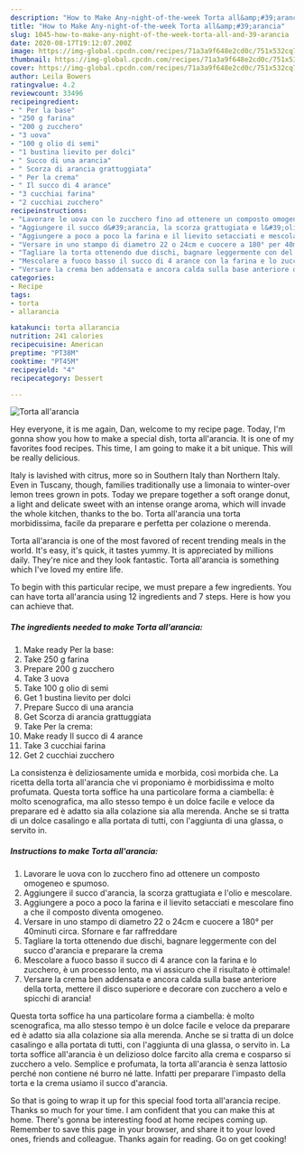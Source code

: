 ```yaml
---
description: "How to Make Any-night-of-the-week Torta all&amp;#39;arancia"
title: "How to Make Any-night-of-the-week Torta all&amp;#39;arancia"
slug: 1045-how-to-make-any-night-of-the-week-torta-all-and-39-arancia
date: 2020-08-17T19:12:07.200Z
image: https://img-global.cpcdn.com/recipes/71a3a9f648e2cd0c/751x532cq70/torta-allarancia-recipe-main-photo.jpg
thumbnail: https://img-global.cpcdn.com/recipes/71a3a9f648e2cd0c/751x532cq70/torta-allarancia-recipe-main-photo.jpg
cover: https://img-global.cpcdn.com/recipes/71a3a9f648e2cd0c/751x532cq70/torta-allarancia-recipe-main-photo.jpg
author: Leila Bowers
ratingvalue: 4.2
reviewcount: 33496
recipeingredient:
- " Per la base"
- "250 g farina"
- "200 g zucchero"
- "3 uova"
- "100 g olio di semi"
- "1 bustina lievito per dolci"
- " Succo di una arancia"
- " Scorza di arancia grattuggiata"
- " Per la crema"
- " Il succo di 4 arance"
- "3 cucchiai farina"
- "2 cucchiai zucchero"
recipeinstructions:
- "Lavorare le uova con lo zucchero fino ad ottenere un composto omogeneo e spumoso."
- "Aggiungere il succo d&#39;arancia, la scorza grattugiata e l&#39;olio e mescolare."
- "Aggiungere a poco a poco la farina e il lievito setacciati e mescolare fino a che il composto diventa omogeneo."
- "Versare in uno stampo di diametro 22 o 24cm e cuocere a 180° per 40minuti circa. Sfornare e far raffreddare"
- "Tagliare la torta ottenendo due dischi, bagnare leggermente con del succo d&#39;arancia e preparare la crema"
- "Mescolare a fuoco basso il succo di 4 arance con la farina e lo zucchero, è un processo lento, ma vi assicuro che il risultato è ottimale!"
- "Versare la crema ben addensata e ancora calda sulla base anteriore della torta, mettere il disco superiore e decorare con zucchero a velo e spicchi di arancia!"
categories:
- Recipe
tags:
- torta
- allarancia

katakunci: torta allarancia 
nutrition: 241 calories
recipecuisine: American
preptime: "PT38M"
cooktime: "PT45M"
recipeyield: "4"
recipecategory: Dessert

---
```



![Torta all&#39;arancia](https://img-global.cpcdn.com/recipes/71a3a9f648e2cd0c/751x532cq70/torta-allarancia-recipe-main-photo.jpg)

Hey everyone, it is me again, Dan, welcome to my recipe page. Today, I'm gonna show you how to make a special dish, torta all&#39;arancia. It is one of my favorites food recipes. This time, I am going to make it a bit unique. This will be really delicious.

Italy is lavished with citrus, more so in Southern Italy than Northern Italy. Even in Tuscany, though, families traditionally use a limonaia to winter-over lemon trees grown in pots. Today we prepare together a soft orange donut, a light and delicate sweet with an intense orange aroma, which will invade the whole kitchen, thanks to the bo. Torta all&#39;arancia una torta morbidissima, facile da preparare e perfetta per colazione o merenda.

Torta all&#39;arancia is one of the most favored of recent trending meals in the world. It's easy, it's quick, it tastes yummy. It is appreciated by millions daily. They're nice and they look fantastic. Torta all&#39;arancia is something which I've loved my entire life.


To begin with this particular recipe, we must prepare a few ingredients. You can have torta all&#39;arancia using 12 ingredients and 7 steps. Here is how you can achieve that.

<!--inarticleads1-->

##### The ingredients needed to make Torta all&#39;arancia:

1. Make ready  Per la base:
1. Take 250 g farina
1. Prepare 200 g zucchero
1. Take 3 uova
1. Take 100 g olio di semi
1. Get 1 bustina lievito per dolci
1. Prepare  Succo di una arancia
1. Get  Scorza di arancia grattuggiata
1. Take  Per la crema:
1. Make ready  Il succo di 4 arance
1. Take 3 cucchiai farina
1. Get 2 cucchiai zucchero


La consistenza è deliziosamente umida e morbida, così morbida che. La ricetta della torta all&#39;arancia che vi proponiamo è morbidissima e molto profumata. Questa torta soffice ha una particolare forma a ciambella: è molto scenografica, ma allo stesso tempo è un dolce facile e veloce da preparare ed è adatto sia alla colazione sia alla merenda. Anche se si tratta di un dolce casalingo e alla portata di tutti, con l&#39;aggiunta di una glassa, o servito in. 

<!--inarticleads2-->

##### Instructions to make Torta all&#39;arancia:

1. Lavorare le uova con lo zucchero fino ad ottenere un composto omogeneo e spumoso.
1. Aggiungere il succo d&#39;arancia, la scorza grattugiata e l&#39;olio e mescolare.
1. Aggiungere a poco a poco la farina e il lievito setacciati e mescolare fino a che il composto diventa omogeneo.
1. Versare in uno stampo di diametro 22 o 24cm e cuocere a 180° per 40minuti circa. Sfornare e far raffreddare
1. Tagliare la torta ottenendo due dischi, bagnare leggermente con del succo d&#39;arancia e preparare la crema
1. Mescolare a fuoco basso il succo di 4 arance con la farina e lo zucchero, è un processo lento, ma vi assicuro che il risultato è ottimale!
1. Versare la crema ben addensata e ancora calda sulla base anteriore della torta, mettere il disco superiore e decorare con zucchero a velo e spicchi di arancia!


Questa torta soffice ha una particolare forma a ciambella: è molto scenografica, ma allo stesso tempo è un dolce facile e veloce da preparare ed è adatto sia alla colazione sia alla merenda. Anche se si tratta di un dolce casalingo e alla portata di tutti, con l&#39;aggiunta di una glassa, o servito in. La torta soffice all&#39;arancia è un delizioso dolce farcito alla crema e cosparso si zucchero a velo. Semplice e profumata, la torta all&#39;arancia è senza lattosio perché non contiene né burro né latte. Infatti per preparare l&#39;impasto della torta e la crema usiamo il succo d&#39;arancia. 

So that is going to wrap it up for this special food torta all&#39;arancia recipe. Thanks so much for your time. I am confident that you can make this at home. There's gonna be interesting food at home recipes coming up. Remember to save this page in your browser, and share it to your loved ones, friends and colleague. Thanks again for reading. Go on get cooking!
